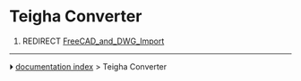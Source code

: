 # Teigha Converter
1.  REDIRECT [FreeCAD_and_DWG_Import](FreeCAD_and_DWG_Import.md)



---
⏵ [documentation index](../README.md) > Teigha Converter
